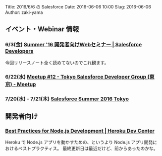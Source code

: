 Title: 2016/6/6 の Salesforce
Date: 2016-06-06 10:00
Slug: 2016-06-06
Author: zaki-yama

## イベント・Webinar 情報

### 6/3(金) [Summer '16 開発者向けWebセミナー | Salesforce Developers](https://developer.salesforce.com/events/webinars/jp-summer16)

今回リリースノート全く読めてないのでこれ観ます。

### 6/22(水) [Meetup #12 - Tokyo Salesforce Developer Group (東京) - Meetup](http://www.meetup.com/ja-JP/Tokyo-Salesforce-Developer-Group/events/231238976/)

### 7/20(水) - 7/21(木) [Salesforce Summer 2016 Tokyo](http://eventjp.salesforce.com/?dis=dev)


## 開発者向け

### [Best Practices for Node.js Development | Heroku Dev Center](https://devcenter.heroku.com/articles/node-best-practices)

Heroku で Node.js アプリを動かすための、というより Node.js アプリ開発におけるベストプラクティス。
最終更新日は最近だけど、前からあったのかな。
